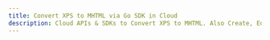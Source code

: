 ---title: Convert XPS to MHTML via Go SDK in Clouddescription: Cloud APIs & SDKs to Convert XPS to MHTML. Also Create, Edit & Render Microsoft Word & OpenOffice documents in the Cloud.---